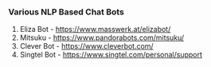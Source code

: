 ### Various NLP Based Chat Bots
1. Eliza Bot - <https://www.masswerk.at/elizabot/>
2. Mitsuku - <https://www.pandorabots.com/mitsuku/>
3. Clever Bot - <https://www.cleverbot.com/>
4. Singtel Bot - <https://www.singtel.com/personal/support>